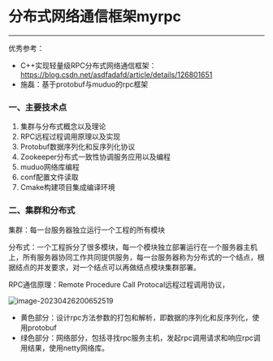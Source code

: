 # 分布式网络通信框架myrpc

---

优秀参考：

- C++实现轻量级RPC分布式网络通信框架：https://blog.csdn.net/asdfadafd/article/details/126801651
- 施磊：基于protobuf与muduo的rpc框架

### 一、主要技术点

1. 集群与分布式概念以及理论
2. RPC远程过程调用原理以及实现
3. Protobuf数据序列化和反序列化协议
4. Zookeeper分布式一致性协调服务应用以及编程
5. muduo网络库编程
6. conf配置文件读取
7. Cmake构建项目集成编译环境

### 二、集群和分布式

集群：每一台服务器独立运行一个工程的所有模块

分布式：一个工程拆分了很多模块，每一个模块独立部署运行在一个服务器主机上，所有服务器协同工作共同提供服务，每一台服务器称为分布式的一个结点，根据结点的并发要求，对一个结点可以再做结点模块集群部署。

RPC通信原理：Remote Procedure Call Protocal远程过程调用协议，

![image-20230426200652519](https://s2.loli.net/2023/04/26/BIKyRpa53wmOfsN.png)

- 黄色部分：设计rpc方法参数的打包和解析，即数据的序列化和反序列化，使用protobuf
- 绿色部分：网络部分，包括寻找rpc服务主机，发起rpc调用请求和响应rpc调用结果，使用netty网络库。













































